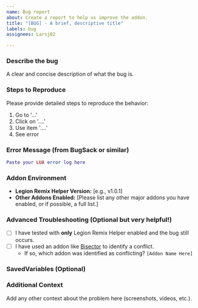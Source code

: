 ```yaml
---
name: Bug report
about: Create a report to help us improve the addon.
title: "[BUG] - A brief, descriptive title"
labels: bug
assignees: Larsj02

---
```


### Describe the bug
A clear and concise description of what the bug is.

### Steps to Reproduce
Please provide detailed steps to reproduce the behavior:
1. Go to '...'
2. Click on '....'
3. Use item '....'
4. See error

### Error Message (from BugSack or similar)
```lua
Paste your LUA error log here
````

### Addon Environment

  * **Legion Remix Helper Version:** [e.g., v1.0.1]
  * **Other Addons Enabled:** [Please list any other major addons you have enabled, or if possible, a full list.]

### Advanced Troubleshooting (Optional but very helpful\!)

  - [ ] I have tested with **only** Legion Remix Helper enabled and the bug still occurs.
  - [ ] I have used an addon like [Bisector](https://www.curseforge.com/wow/addons/bisector) to identify a conflict.
      - If so, which addon was identified as conflicting? `[Addon Name Here]`

### SavedVariables (Optional)

### Additional Context

Add any other context about the problem here (screenshots, videos, etc.).
